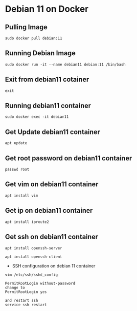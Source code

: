 # Debian 11 on Docker

## Pulling Image
```
sudo docker pull debian:11
```

## Running Debian Image
```
sudo docker run -it --name debian11 debian:11 /bin/bash
```

## Exit from debian11 cotainer
```
exit
```

## Running debian11 container
```
sudo docker exec -it debian11
```

## Get Update debian11 container
```
apt update
```

## Get root password on debian11 container
```
passwd root
```

## Get vim on debian11 container
```
apt install vim
```

## Get ip on debian11 container
```
apt install iproute2
```

## Get ssh on debian11 container
```
apt install openssh-server
```
```
apt install openssh-client
```
- SSH configuration on debian 11 container
```
vim /etc/ssh/sshd_config
```
```
PermitRootLogin without-password
change to
PermitRootLogin yes
```
```
and restart ssh
service ssh restart
```
